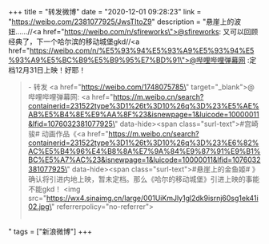 +++
title = "转发微博"
date = "2020-12-01 09:28:23"
link = "https://weibo.com/2381077925/JwsTItoZ9"
description = "悬崖上的波妞……//<a href=\"https://weibo.com/n/sfireworks\">@sfireworks</a>: 又可以回顾经典了，下一个哈尔滨的移动城堡gkd//<a href=\"https://weibo.com/n/%E5%93%94%E5%93%A9%E5%93%94%E5%93%A9%E5%BC%B9%E5%B9%95%E7%BD%91\">@哔哩哔哩弹幕网</a> :定档12月31日上映！好耶！<br><blockquote> - 转发 <a href=\"https://weibo.com/1748075785\" target=\"_blank\">@哔哩哔哩弹幕网</a>: <a href=\"https://m.weibo.cn/search?containerid=231522type%3D1%26t%3D10%26q%3D%23%E5%AE%AB%E5%B4%8E%E9%AA%8F%23&isnewpage=1&luicode=10000011&lfid=1076032381077925\" data-hide><span class=\"surl-text\">#宫崎骏#</span></a> 动画作品《<a href=\"https://m.weibo.cn/search?containerid=231522type%3D1%26t%3D10%26q%3D%23%E6%82%AC%E5%B4%96%E4%B8%8A%E7%9A%84%E9%87%91%E9%B1%BC%E5%A7%AC%23&isnewpage=1&luicode=10000011&lfid=1076032381077925\" data-hide><span class=\"surl-text\">#悬崖上的金鱼姬#</span></a> 》确认将引进内地上映，暂未定档。那么《哈尔的移动城堡》引进上映的事能不能gkd！ <img src=\"https://wx4.sinaimg.cn/large/001UiKmJly1gl2dk9isrnj60sg1ek41i02.jpg\" referrerpolicy=\"no-referrer\"><br><br></blockquote>"
tags = ["新浪微博"]
+++
